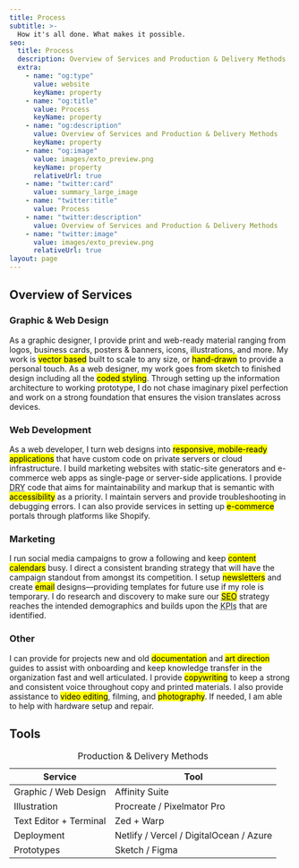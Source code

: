 ```yaml
---
title: Process
subtitle: >-
  How it's all done. What makes it possible.
seo:
  title: Process
  description: Overview of Services and Production & Delivery Methods
  extra:
    - name: "og:type"
      value: website
      keyName: property
    - name: "og:title"
      value: Process
      keyName: property
    - name: "og:description"
      value: Overview of Services and Production & Delivery Methods
      keyName: property
    - name: "og:image"
      value: images/exto_preview.png
      keyName: property
      relativeUrl: true
    - name: "twitter:card"
      value: summary_large_image
    - name: "twitter:title"
      value: Process
    - name: "twitter:description"
      value: Overview of Services and Production & Delivery Methods
    - name: "twitter:image"
      value: images/exto_preview.png
      relativeUrl: true
layout: page
---
```


## Overview of Services

### Graphic & Web Design

As a graphic designer, I provide print and web-ready material ranging from logos, business cards, posters & banners, icons, illustrations, and more. My work is <mark>vector based</mark> built to scale to any size, or <mark>hand-drawn</mark> to provide a personal touch. As a web designer, my work goes from sketch to finished design including all the <mark>coded styling</mark>. Through setting up the information architecture to working prototype, I do not chase imaginary pixel perfection and work on a strong foundation that ensures the vision translates across devices.

### Web Development

As a web developer, I turn web designs into <mark>responsive, mobile-ready applications</mark> that have custom code on private servers or cloud infrastructure. I build marketing websites with static-site generators and e-commerce web apps as single-page or server-side applications. I provide <abbr title="Don’t Repeat Yourself">DRY</abbr> code that aims for maintainability and markup that is semantic with <mark>accessibility</mark> as a priority. I maintain servers and provide troubleshooting in debugging errors. I can also provide services in setting up <mark>e-commerce</mark> portals through platforms like Shopify.

### Marketing

I run social media campaigns to grow a following and keep <mark>content calendars</mark> busy. I direct a consistent branding strategy that will have the campaign standout from amongst its competition. I setup <mark>newsletters</mark> and create <mark>email</mark> designs—providing templates for future use if my role is temporary. I do research and discovery to make sure our <mark><abbr title="Search Engine Optimization">SEO</abbr></mark> strategy reaches the intended demographics and builds upon the <abbr title="Key Performance Indicators">KPIs</abbr> that are identified.

### Other

I can provide for projects new and old <mark>documentation</mark> and <mark>art direction</mark> guides to assist with onboarding and keep knowledge transfer in the organization fast and well articulated. I provide <mark>copywriting</mark> to keep a strong and consistent voice throughout copy and printed materials. I also provide assistance to <mark>video editing</mark>, filming, and <mark>photography</mark>. If needed, I am able to help with hardware setup and repair.

## Tools

<table>
    <caption>Production & Delivery Methods</caption>
  <thead>
    <tr>
      <th>Service</th>
      <th>Tool</th>
    </tr>
  </thead>
  <tbody>
  <tr>
    <td>Graphic / Web Design</td>
    <td>Affinity Suite</td>
  </tr>
  <tr>
    <td>Illustration</td>
    <td>Procreate / Pixelmator Pro</td>
  <tr>
    <td>Text Editor + Terminal</td>
    <td>Zed + Warp</td>
  </tr>
  <tr>
    <td>Deployment</td>
    <td>Netlify / Vercel / DigitalOcean / Azure</td>
  </tr>
  <tr>
    <td>Prototypes</td>
    <td>Sketch / Figma</td>
  </tr>
  </tbody>
</table>